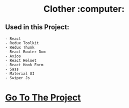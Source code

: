 <h1 align="center" style="margin-top: 0px;">Clother :computer:</h1>

## Used in this Project:
```
- React
- Redux Toolkit
- Redux Thunk
- React Router Dom
- Axios
- React Helmet
- React Hook Form
- Sass
- Material UI
- Swiper Js
```

# [Go To The Project](https://rzayevgara-clother.netlify.app)
